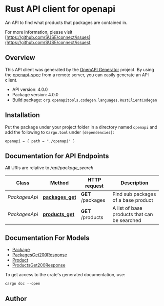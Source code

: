 # Rust API client for openapi

An API to find what products that packages are contained in.

For more information, please visit [https://github.com/SUSE/connect/issues](https://github.com/SUSE/connect/issues)

## Overview

This API client was generated by the [OpenAPI Generator](https://openapi-generator.tech) project.  By using the [openapi-spec](https://openapis.org) from a remote server, you can easily generate an API client.

- API version: 4.0.0
- Package version: 4.0.0
- Build package: `org.openapitools.codegen.languages.RustClientCodegen`

## Installation

Put the package under your project folder in a directory named `openapi` and add the following to `Cargo.toml` under `[dependencies]`:

```
openapi = { path = "./openapi" }
```

## Documentation for API Endpoints

All URIs are relative to */api/package_search*

Class | Method | HTTP request | Description
------------ | ------------- | ------------- | -------------
*PackagesApi* | [**packages_get**](docs/PackagesApi.md#packages_get) | **GET** /packages | Find sub packages of a base product
*PackagesApi* | [**products_get**](docs/PackagesApi.md#products_get) | **GET** /products | A list of base products that can be searched


## Documentation For Models

 - [Package](docs/Package.md)
 - [PackagesGet200Response](docs/PackagesGet200Response.md)
 - [Product](docs/Product.md)
 - [ProductsGet200Response](docs/ProductsGet200Response.md)


To get access to the crate's generated documentation, use:

```
cargo doc --open
```

## Author



